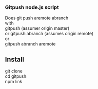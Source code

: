 ### Gitpush node.js script
Does git push aremote abranch    
with    
gitpush (assumer origin master)    
or
gitpush abranch (assumes origin remote)    
or    
gitpush abranch aremote
## Install
git clone    
cd gitpush    
npm link
